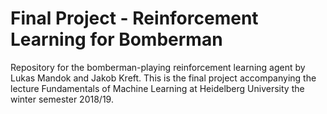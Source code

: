 # Final Project - Reinforcement Learning for Bomberman
Repository for the bomberman-playing reinforcement learning agent by Lukas Mandok and Jakob Kreft. This is the final project accompanying the lecture Fundamentals of Machine Learning at Heidelberg University the winter semester 2018/19. 
